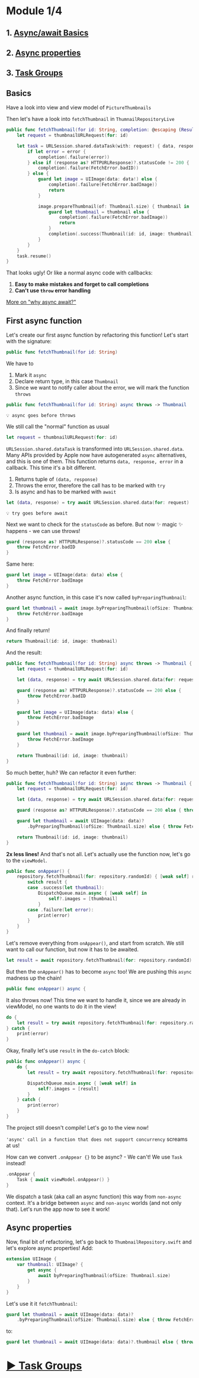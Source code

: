 # Module 1/4

## 1. [Async/await Basics](https://github.com/timdolenko/asyncyawaitu/edit/master/1-Basics.md#basics)
## 2. [Async properties](https://github.com/timdolenko/asyncyawaitu/edit/master/1-Basics.md#async-properties)
## 3. [Task Groups](https://github.com/timdolenko/asyncyawaitu/blob/master/1-3-Task-Groups.md)

## Basics

Have a look into view and view model of `PictureThumbnails`

Then let's have a look into `fetchThumbnail` in `ThumnailRepositoryLive`

```swift
public func fetchThumbnail(for id: String, completion: @escaping (Result<Thumbnail, Error>) -> Void) {
    let request = thumbnailURLRequest(for: id)

    let task = URLSession.shared.dataTask(with: request) { data, response, error in
        if let error = error {
            completion(.failure(error))
        } else if (response as? HTTPURLResponse)?.statusCode != 200 {
            completion(.failure(FetchError.badID))
        } else {
            guard let image = UIImage(data: data!) else {
                completion(.failure(FetchError.badImage))
                return
            }

            image.prepareThumbnail(of: Thumbnail.size) { thumbnail in
                guard let thumbnail = thumbnail else {
                    completion(.failure(FetchError.badImage))
                    return
                }
                completion(.success(Thumbnail(id: id, image: thumbnail)))
            }
        }
    }
    task.resume()
}
```

That looks ugly! Or like a normal async code with callbacks:
1) **Easy to make mistakes and forget to call completions**
2) **Can't use `throw` error handling**

[More on "why async await?"](https://github.com/apple/swift-evolution/blob/main/proposals/0296-async-await.md#motivation-completion-handlers-are-suboptimal)

## First async function

Let's create our first async function by refactoring this function! Let's start with the signature:

```swift
public func fetchThumbnail(for id: String)
```

We have to 
1. Mark it `async`
2. Declare return type, in this case `Thumbnail`
3. Since we want to notify caller about the error, we will mark the function `throws`
```swift
public func fetchThumbnail(for id: String) async throws -> Thumbnail
```
```
💡 async goes before throws
```

We still call the "normal" function as usual
```swift
let request = thumbnailURLRequest(for: id)
```

`URLSession.shared.dataTask` is transformed into `URLSession.shared.data`.
Many APIs provided by Apple now have autogenerated `async` alternatives, and this is one of them.
This function returns `data, response, error` in a callback. This time it's a bit different.
1. Returns tuple of `(data, response)`
2. Throws the error, therefore the call has to be marked with `try`
3. Is async and has to be marked with `await`

```swift
let (data, response) = try await URLSession.shared.data(for: request)
```

```
💡 try goes before await
```

Next we want to check for the `statusCode` as before.
But now ✨ magic ✨ happens - we can use throws!
```swift
guard (response as? HTTPURLResponse)?.statusCode == 200 else {
    throw FetchError.badID
}
```
Same here:
```swift
guard let image = UIImage(data: data) else {
    throw FetchError.badImage
}
```
Another async function, in this case it's now called `byPreparingThumbnail`:
```swift
guard let thumbnail = await image.byPreparingThumbnail(ofSize: Thumbnail.size) else {
    throw FetchError.badImage
}
```
And finally return!
```swift
return Thumbnail(id: id, image: thumbnail)
```

And the result:
```swift
public func fetchThumbnail(for id: String) async throws -> Thumbnail {
    let request = thumbnailURLRequest(for: id)

    let (data, response) = try await URLSession.shared.data(for: request)

    guard (response as? HTTPURLResponse)?.statusCode == 200 else {
        throw FetchError.badID
    }

    guard let image = UIImage(data: data) else {
        throw FetchError.badImage
    }

    guard let thumbnail = await image.byPreparingThumbnail(ofSize: Thumbnail.size) else {
        throw FetchError.badImage
    }

    return Thumbnail(id: id, image: thumbnail)
}
```

So much better, huh? We can refactor it even further:
```swift
public func fetchThumbnail(for id: String) async throws -> Thumbnail {
    let request = thumbnailURLRequest(for: id)

    let (data, response) = try await URLSession.shared.data(for: request)

    guard (response as? HTTPURLResponse)?.statusCode == 200 else { throw FetchError.badID }

    guard let thumbnail = await UIImage(data: data)?
        .byPreparingThumbnail(ofSize: Thumbnail.size) else { throw FetchError.badImage }

    return Thumbnail(id: id, image: thumbnail)
}
```
**2x less lines!** And that's not all. Let's actually use the function now, let's go to the `viewModel`.

```swift
public func onAppear() {
    repository.fetchThumbnail(for: repository.randomId) { [weak self] result in
        switch result {
        case .success(let thumbnail):
            DispatchQueue.main.async { [weak self] in
                self?.images = [thumbnail]
            }
        case .failure(let error):
            print(error)
        }
    }
}
```

Let's remove everything from `onAppear()`, and start from scratch. We still want to call our function, but now it has to be awaited.
```swift
let result = await repository.fetchThumbnail(for: repository.randomId)
```
But then the `onAppear()` has to become `async` too! We are pushing this `async` madness up the chain!
```swift
public func onAppear() async {
```
It also throws now! This time we want to handle it, since we are already in viewModel, no one wants to do it in the view!
```swift
do {
    let result = try await repository.fetchThumbnail(for: repository.randomId)
} catch {
    print(error)
}
```
Okay, finally let's use `result` in the `do-catch` block:
```swift
public func onAppear() async {
    do {
        let result = try await repository.fetchThumbnail(for: repository.randomId)

        DispatchQueue.main.async { [weak self] in
            self?.images = [result]
        }
    } catch {
        print(error)
    }
}
```

The project still doesn't compile! Let's go to the view now!

`'async' call in a function that does not support concurrency` screams at us!

How can we convert `.onAppear {}` to be async? - We can't! We use `Task` instead!
```swift
.onAppear {
    Task { await viewModel.onAppear() }
}
```
We dispatch a task (aka call an async function) this way from `non-async` context. It's a bridge between `async` and `non-async` worlds (and not only that).
Let's run the app now to see it work!

## Async properties

Now, final bit of refactoring, let's go back to `ThumbnailRepository.swift` and let's explore async properties! Add:

```swift
extension UIImage {
    var thumbnail: UIImage? {
        get async {
            await byPreparingThumbnail(ofSize: Thumbnail.size)
        }
    }
}
```

Let's use it it `fetchThumbnail`:

```swift
guard let thumbnail = await UIImage(data: data)?
    .byPreparingThumbnail(ofSize: Thumbnail.size) else { throw FetchError.badImage }
```
to:
```swift
guard let thumbnail = await UIImage(data: data)?.thumbnail else { throw FetchError.badImage }
```

# [▶️ Task Groups](https://github.com/timdolenko/asyncyawaitu/blob/master/1-3-Task-Groups.md)
